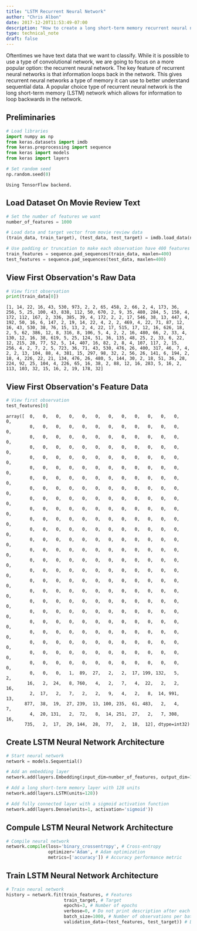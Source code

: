 ```yaml
---
title: "LSTM Recurrent Neural Network"
author: "Chris Albon"
date: 2017-12-20T11:53:49-07:00
description: "How to create a long short-term memory recurrent neural network using Keras"
type: technical_note
draft: false
---
```

Oftentimes we have text data that we want to classify. While it is possible to use a type of convolutional network, we are going to focus on a more popular option: the recurrent neural network. The key feature of recurrent neural networks is that information loops back in the network. This gives recurrent neural networks a type of memory it can use to better understand sequential data. A popular choice type of recurrent neural network is the long short-term memory (LSTM) network which allows for information to loop backwards in the network.

## Preliminaries


```python
# Load libraries
import numpy as np
from keras.datasets import imdb
from keras.preprocessing import sequence
from keras import models
from keras import layers

# Set random seed
np.random.seed(0)
```

    Using TensorFlow backend.
    

## Load Dataset On Movie Review Text


```python
# Set the number of features we want
number_of_features = 1000

# Load data and target vector from movie review data
(train_data, train_target), (test_data, test_target) = imdb.load_data(num_words=number_of_features)

# Use padding or truncation to make each observation have 400 features
train_features = sequence.pad_sequences(train_data, maxlen=400)
test_features = sequence.pad_sequences(test_data, maxlen=400)
```

## View First Observation's Raw Data


```python
# View first observation
print(train_data[0])
```

    [1, 14, 22, 16, 43, 530, 973, 2, 2, 65, 458, 2, 66, 2, 4, 173, 36, 256, 5, 25, 100, 43, 838, 112, 50, 670, 2, 9, 35, 480, 284, 5, 150, 4, 172, 112, 167, 2, 336, 385, 39, 4, 172, 2, 2, 17, 546, 38, 13, 447, 4, 192, 50, 16, 6, 147, 2, 19, 14, 22, 4, 2, 2, 469, 4, 22, 71, 87, 12, 16, 43, 530, 38, 76, 15, 13, 2, 4, 22, 17, 515, 17, 12, 16, 626, 18, 2, 5, 62, 386, 12, 8, 316, 8, 106, 5, 4, 2, 2, 16, 480, 66, 2, 33, 4, 130, 12, 16, 38, 619, 5, 25, 124, 51, 36, 135, 48, 25, 2, 33, 6, 22, 12, 215, 28, 77, 52, 5, 14, 407, 16, 82, 2, 8, 4, 107, 117, 2, 15, 256, 4, 2, 7, 2, 5, 723, 36, 71, 43, 530, 476, 26, 400, 317, 46, 7, 4, 2, 2, 13, 104, 88, 4, 381, 15, 297, 98, 32, 2, 56, 26, 141, 6, 194, 2, 18, 4, 226, 22, 21, 134, 476, 26, 480, 5, 144, 30, 2, 18, 51, 36, 28, 224, 92, 25, 104, 4, 226, 65, 16, 38, 2, 88, 12, 16, 283, 5, 16, 2, 113, 103, 32, 15, 16, 2, 19, 178, 32]
    

## View First Observation's Feature Data


```python
# View first observation
test_features[0]
```




    array([  0,   0,   0,   0,   0,   0,   0,   0,   0,   0,   0,   0,   0,
             0,   0,   0,   0,   0,   0,   0,   0,   0,   0,   0,   0,   0,
             0,   0,   0,   0,   0,   0,   0,   0,   0,   0,   0,   0,   0,
             0,   0,   0,   0,   0,   0,   0,   0,   0,   0,   0,   0,   0,
             0,   0,   0,   0,   0,   0,   0,   0,   0,   0,   0,   0,   0,
             0,   0,   0,   0,   0,   0,   0,   0,   0,   0,   0,   0,   0,
             0,   0,   0,   0,   0,   0,   0,   0,   0,   0,   0,   0,   0,
             0,   0,   0,   0,   0,   0,   0,   0,   0,   0,   0,   0,   0,
             0,   0,   0,   0,   0,   0,   0,   0,   0,   0,   0,   0,   0,
             0,   0,   0,   0,   0,   0,   0,   0,   0,   0,   0,   0,   0,
             0,   0,   0,   0,   0,   0,   0,   0,   0,   0,   0,   0,   0,
             0,   0,   0,   0,   0,   0,   0,   0,   0,   0,   0,   0,   0,
             0,   0,   0,   0,   0,   0,   0,   0,   0,   0,   0,   0,   0,
             0,   0,   0,   0,   0,   0,   0,   0,   0,   0,   0,   0,   0,
             0,   0,   0,   0,   0,   0,   0,   0,   0,   0,   0,   0,   0,
             0,   0,   0,   0,   0,   0,   0,   0,   0,   0,   0,   0,   0,
             0,   0,   0,   0,   0,   0,   0,   0,   0,   0,   0,   0,   0,
             0,   0,   0,   0,   0,   0,   0,   0,   0,   0,   0,   0,   0,
             0,   0,   0,   0,   0,   0,   0,   0,   0,   0,   0,   0,   0,
             0,   0,   0,   0,   0,   0,   0,   0,   0,   0,   0,   0,   0,
             0,   0,   0,   0,   0,   0,   0,   0,   0,   0,   0,   0,   0,
             0,   0,   0,   0,   0,   0,   0,   0,   0,   0,   0,   0,   0,
             0,   0,   0,   0,   0,   0,   0,   0,   0,   0,   0,   0,   0,
             0,   0,   0,   0,   0,   0,   0,   0,   0,   0,   0,   0,   0,
             0,   0,   0,   0,   0,   0,   0,   0,   0,   0,   0,   0,   0,
             0,   0,   0,   1,  89,  27,   2,   2,  17, 199, 132,   5,   2,
            16,   2,  24,   8, 760,   4,   2,   7,   4,  22,   2,   2,  16,
             2,  17,   2,   7,   2,   2,   9,   4,   2,   8,  14, 991,  13,
           877,  38,  19,  27, 239,  13, 100, 235,  61, 483,   2,   4,   7,
             4,  20, 131,   2,  72,   8,  14, 251,  27,   2,   7, 308,  16,
           735,   2,  17,  29, 144,  28,  77,   2,  18,  12], dtype=int32)



## Create LSTM Neural Network Architecture


```python
# Start neural network
network = models.Sequential()

# Add an embedding layer
network.add(layers.Embedding(input_dim=number_of_features, output_dim=128))

# Add a long short-term memory layer with 128 units
network.add(layers.LSTM(units=128))

# Add fully connected layer with a sigmoid activation function
network.add(layers.Dense(units=1, activation='sigmoid'))
```

## Compule LSTM Neural Network Architecture


```python
# Compile neural network
network.compile(loss='binary_crossentropy', # Cross-entropy
                optimizer='Adam', # Adam optimization
                metrics=['accuracy']) # Accuracy performance metric
```

## Train LSTM Neural Network Architecture


```python
# Train neural network
history = network.fit(train_features, # Features
                      train_target, # Target
                      epochs=3, # Number of epochs
                      verbose=0, # Do not print description after each epoch
                      batch_size=1000, # Number of observations per batch
                      validation_data=(test_features, test_target)) # Data for evaluation
```
